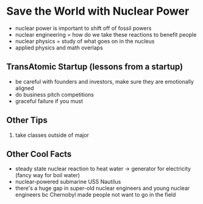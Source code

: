 # Save the World with Nuclear Power

* nuclear power is important to shift off of fossil powers
* nuclear engineering = how do we take these reactions to benefit people
* nuclear physics = study of what goes on in the nucleus
* applied physics and math overlaps

## TransAtomic Startup (lessons from a startup)
- be careful with founders and investors, make sure they are emotionally aligned
- do business pitch competitions
- graceful failure if you must

## Other Tips
1. take classes outside of major

## Other Cool Facts
* steady state nuclear reaction to heat water -> generator for electricity (fancy way for boil water)
* nuclear-powered submarine USS Nautilus
* there's a huge gap in super-old nuclear engineers and young nuclear engineers bc Chernobyl made people not want to go in the field